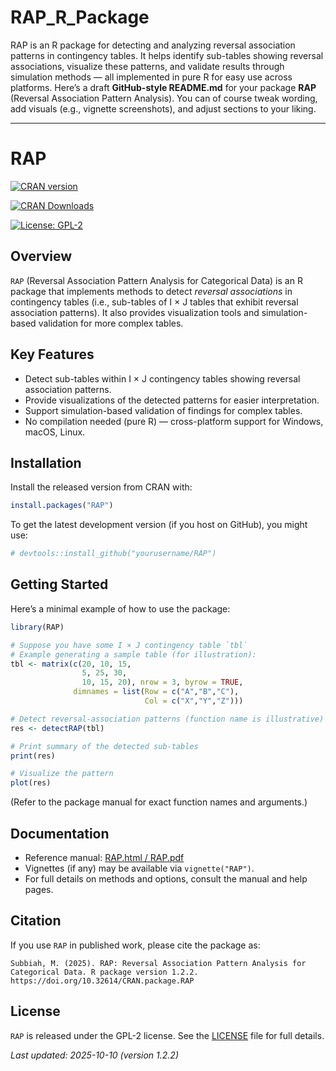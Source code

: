 # RAP_R_Package

RAP is an R package for detecting and analyzing reversal association patterns in contingency tables. It helps identify sub-tables showing reversal associations, visualize these patterns, and validate results through simulation methods — all implemented in pure R for easy use across platforms.
Here’s a draft **GitHub-style README.md** for your package **RAP** (Reversal Association Pattern Analysis). You can of course tweak wording, add visuals (e.g., vignette screenshots), and adjust sections to your liking.

---


# RAP  
[![CRAN version](https://www.r-pkg.org/badges/version/RAP)](https://cran.r-project.org/package=RAP)  

[![CRAN Downloads](https://cranlogs.r-pkg.org/badges/RAP)](https://cran.r-project.org/package=RAP)  

[![License: GPL-2](https://img.shields.io/badge/License-GPL%20v2-blue.svg)](https://www.gnu.org/licenses/old-licenses/gpl-2.0.html)

## Overview  
`RAP` (Reversal Association Pattern Analysis for Categorical Data) is an R package that implements methods to detect *reversal associations* in contingency tables (i.e., sub-tables of I × J tables that exhibit reversal association patterns). It also provides visualization tools and simulation-based validation for more complex tables.

## Key Features  
- Detect sub-tables within I × J contingency tables showing reversal association patterns.  
- Provide visualizations of the detected patterns for easier interpretation.  
- Support simulation-based validation of findings for complex tables.  
- No compilation needed (pure R) — cross-platform support for Windows, macOS, Linux.  

## Installation  
Install the released version from CRAN with:

```r
install.packages("RAP")
````

To get the latest development version (if you host on GitHub), you might use:

```r
# devtools::install_github("yourusername/RAP")
```

## Getting Started

Here’s a minimal example of how to use the package:

```r
library(RAP)

# Suppose you have some I × J contingency table `tbl`
# Example generating a sample table (for illustration):
tbl <- matrix(c(20, 10, 15,
                5, 25, 30,
                10, 15, 20), nrow = 3, byrow = TRUE,
              dimnames = list(Row = c("A","B","C"),
                              Col = c("X","Y","Z")))

# Detect reversal-association patterns (function name is illustrative)
res <- detectRAP(tbl)

# Print summary of the detected sub-tables
print(res)

# Visualize the pattern 
plot(res)
```

(Refer to the package manual for exact function names and arguments.)

## Documentation

* Reference manual: [RAP.html / RAP.pdf](https://cran.r-project.org/web/packages/RAP/index.html)
* Vignettes (if any) may be available via `vignette("RAP")`.
* For full details on methods and options, consult the manual and help pages.

## Citation

If you use `RAP` in published work, please cite the package as:

```
Subbiah, M. (2025). RAP: Reversal Association Pattern Analysis for Categorical Data. R package version 1.2.2. https://doi.org/10.32614/CRAN.package.RAP
```


## License

`RAP` is released under the GPL-2 license.
See the [LICENSE](LICENSE) file for full details.



*Last updated: 2025-10-10 (version 1.2.2)*



